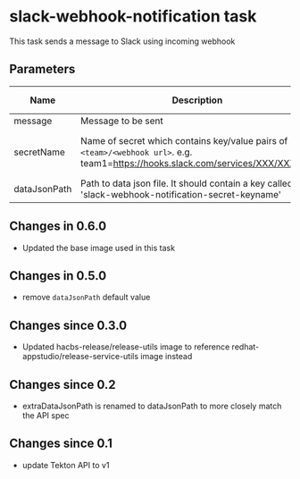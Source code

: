 # slack-webhook-notification task

This task sends a message to Slack using incoming webhook

## Parameters
| Name         | Description                                                                                                                     | Optional | Default Value                     |
|--------------|---------------------------------------------------------------------------------------------------------------------------------|----------|-----------------------------------|
| message      | Message to be sent                                                                                                              | false    |                                   |
| secretName   | Name of secret which contains key/value pairs of `<team>/<webhook url>`. e.g. team1=https://hooks.slack.com/services/XXX/XXXXXX | true     | slack-webhook-notification-secret |
| dataJsonPath | Path to data json file. It should contain a key called 'slack-webhook-notification-secret-keyname'                              | false    |                                   |

## Changes in 0.6.0
- Updated the base image used in this task

## Changes in 0.5.0
- remove `dataJsonPath` default value

## Changes since 0.3.0
- Updated hacbs-release/release-utils image to reference redhat-appstudio/release-service-utils image instead

## Changes since 0.2
- extraDataJsonPath is renamed to dataJsonPath to more closely match the API spec

## Changes since 0.1
- update Tekton API to v1
